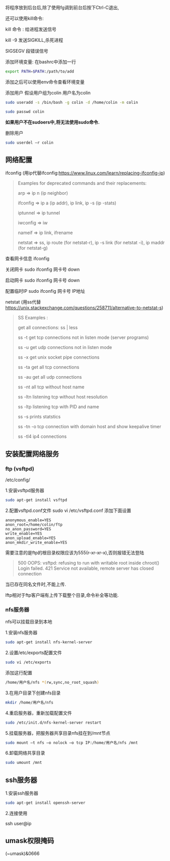 将程序放到后台后,除了使用fg调到前台后按下Ctrl-C退出,

还可以使用kill命令:

kill 命令 : 给进程发送信号

kill -9 发送SIGKILL,杀死进程

SIGSEGV 段错误信号



添加环境变量: 在bashrc中添加一行 

```bash
export PATH=$PATH:/path/to/add
```

添加之后可以使用env命令查看环境变量



添加用户 假设用户组为colin 用户名为colin

```bash
sudo useradd -s /bin/bash -g colin -d /home/colin -m colin

sudo passwd colin
```

**如果用户不在sudoers中,将无法使用sudo命令.**

删除用户

```bash
sudo userdel –r colin 
```

## 网络配置

ifconfig  (用ip代替ifconfig:https://www.linux.com/learn/replacing-ifconfig-ip)

> Examples for deprecated commands and their replacements:
>
> arp => ip n (ip neighbor)
>
> ifconfig => ip a (ip addr), ip link, ip -s (ip -stats)
>
> iptunnel => ip tunnel
>
> iwconfig => iw
>
> nameif => ip link, ifrename
>
> netstat => ss, ip route (for netstat-r), ip -s link (for netstat -i), ip maddr (for netstat-g)

查看网卡信息 ifconfig

关闭网卡 sudo ifconfig 网卡号 down 

启动网卡 sudo ifconfig 网卡号 down 

配置临时IP sudo ifconfig 网卡号 IP地址



netstat (用ss代替 https://unix.stackexchange.com/questions/258711/alternative-to-netstat-s)

> SS Examples :
>
> get all connections: ss | less
>
> ss -t get tcp connections not in listen mode (server programs)
>
> ss -u get udp connections not in listen mode
>
> ss -x get unix socket pipe connections
>
> ss -ta get all tcp connections
>
> ss -au get all udp connections
>
> ss -nt all tcp without host name
>
> ss -ltn listening tcp without host resolution
>
> ss -ltp listening tcp with PID and name
>
> ss -s prints statstics
>
> ss -tn -o tcp connection with domain host and show keepalive timer
>
> ss -tl4 ip4 connections 

## 安装配置网络服务

### ftp (vsftpd)

/etc/config/

1.安装vsftpd服务器

```bash
sudo apt-get install vsftpd
```

2.配置vsftpd.conf文件
sudo vi /etc/vsftpd.conf
添加下面设置

```config
anonymous_enable=YES
anon_root=/home/colin/ftp
no_anon_password=YES
write_enable=YES
anon_upload_enable=YES
anon_mkdir_write_enable=YES
```

需要注意的是ftp的根目录权限应该为555(r-xr-xr-x),否则报错无法登陆

> 500 OOPS: vsftpd: refusing to run with writable root inside chroot()
> Login failed.
> 421 Service not available, remote server has closed connection

当已存在同名文件时,不能上传.

lftp相对于ftp客户端有上传下载整个目录,命令补全等功能.

### nfs服务器

nfs可以挂载目录到本地

1.安装nfs服务器

```bash
sudo apt-get install nfs-kernel-server
```
2.设置/etc/exports配置文件

```bash
sudo vi /etc/exports
```

添加这行配置

```bash
/home/用户名/nfs *(rw,sync,no_root_squash)
```

3.在用户目录下创建nfs目录

```bash
mkdir /home/用户名/nfs
```

4.重启服务器，重新加载配置文件

```bash
sudo /etc/init.d/nfs-kernel-server restart
```
5.挂载服务器，把服务器共享目录nfs挂在到/mnt节点

```bash
sudo mount –t nfs –o nolock –o tcp IP:/home/用户名/nfs /mnt
```
6.卸载网络共享目录

```bash
sudo umount /mnt
```

## ssh服务器

1.安装ssh服务器

```bash
sudo apt-get install openssh-server
```

2.连接使用

ssh  user@ip



## umask权限掩码

(~umask)&0666